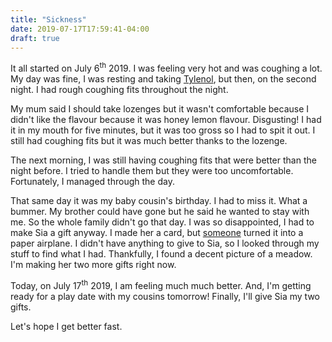 ```yaml
---
title: "Sickness"
date: 2019-07-17T17:59:41-04:00
draft: true
---
```

It all started on July 6<sup>th</sup> 2019. I was feeling very hot and was coughing a lot. My day was fine, I was resting and taking [Tylenol](https://www.tylenol.ca/), but then, on the second night. I had rough coughing fits throughout the night.

My mum said I should take lozenges but it wasn't comfortable because I didn't like the flavour because it was honey lemon flavour. Disgusting! I had it in my mouth for five minutes, but it was too gross so I had to spit it out.  I still had coughing fits but it was much better thanks to the lozenge.

The next morning, I was still having coughing fits that were better than the night before.  I tried to handle them but they were too uncomfortable.  Fortunately, I managed through the day.

That same day it was my baby cousin's birthday. I had to miss it. What a bummer.  My brother could have gone but he said he wanted to stay with me.  So the whole family didn't go that day.  I was so disappointed, I had to make Sia a gift anyway.  I made her a card, but [someone](http://daxduggal.com) turned it into a paper airplane. I didn't have anything to give to Sia, so I looked through my stuff to find what I had.  Thankfully, I found a decent picture of a meadow. I'm making her two more gifts right now.

Today, on July 17<sup>th</sup> 2019, I am feeling much much better.  And, I'm getting ready for a play date with my cousins tomorrow!  Finally, I'll give Sia my two gifts.

Let's hope I get better fast.



